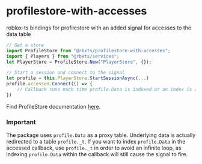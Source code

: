 # profilestore-with-accesses
roblox-ts bindings for profilestore with an added signal for accesses to the data table

```typescript
// Get a store
import ProfileStore from "@rbxts/profilestore-with-accesses";
import { Players } from "@rbxts/services";
let PlayerStore = ProfileStore.New("PlayerStore", {});

// Start a session and connect to the signal
let profile = this.PlayerStore.StartSessionAsync(...)
profile.accessed.Connect(() => {
    // Callback runs each time profile.Data is indexed or an index is added
})
```

Find ProfileStore documentation [here](https://madstudioroblox.github.io/ProfileStore/).

### Important
The package uses `profile.Data` as a proxy table. Underlying data is actually redirected to a table `profile._t`. If you want to index `profile.Data` in the accessed callback, use `profile._t` in order to avoid an infinite loop, as indexing `profile.Data` within the callback will still cause the signal to fire.